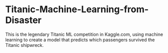 # Titanic-Machine-Learning-from-Disaster
This is the legendary Titanic ML competition in Kaggle.com, using machine learning to create a model that predicts which passengers survived the Titanic shipwreck.
